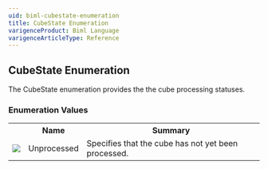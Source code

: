 ```yaml
---
uid: biml-cubestate-enumeration
title: CubeState Enumeration
varigenceProduct: Biml Language
varigenceArticleType: Reference
---
```


## CubeState Enumeration<div class="LanguageSummary"><div class ="SummaryItem">The CubeState enumeration provides the the cube processing statuses.</div></div><div class="EnumValueGroup">### Enumeration Values<table id="EnumValue" class="MemberList"><tbody><tr><th class="MemberTypeIconColumnHeader">&nbsp;</th><th class="MemberNameColumnHeader">Name</th><th class="MemberSummaryColumnHeader">Summary</th></tr><tr class="cd0"><td align="center" class="MemberTypeIcon"><img src="enumValue.png"></img></td><td class="MemberName">Unprocessed</td><td class="MemberSummary"><div class ="SummaryItem">Specifies that the cube has not yet been processed.</div></td></tr></tbody></table></div>